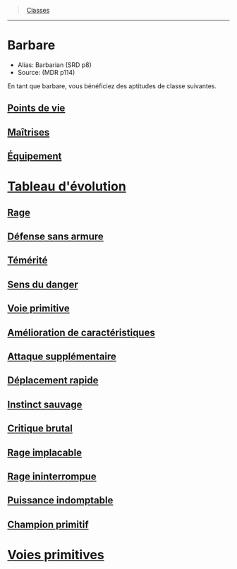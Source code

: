 ﻿>  [Classes](hd_classes.md)

---


# Barbare

- Alias: Barbarian (SRD p8)
- Source: (MDR p114)

En tant que barbare, vous bénéficiez des aptitudes de classe suivantes.



## [Points de vie](hd_barbarian_points_de_vie.md)



## [Maîtrises](hd_barbarian_maitrises.md)



## [Équipement](hd_barbarian_equipement.md)



# [Tableau d'évolution](hd_barbarian_tableau_devolution.md)



## [Rage](hd_barbarian_rage.md)



## [Défense sans armure](hd_barbarian_defense_sans_armure.md)



## [Témérité](hd_barbarian_temerite.md)



## [Sens du danger](hd_barbarian_sens_du_danger.md)



## [Voie primitive](hd_barbarian_voie_primitive.md)



## [Amélioration de caractéristiques](hd_barbarian_amelioration_de_caracteristiques.md)



## [Attaque supplémentaire](hd_barbarian_attaque_supplementaire.md)



## [Déplacement rapide](hd_barbarian_deplacement_rapide.md)



## [Instinct sauvage](hd_barbarian_instinct_sauvage.md)



## [Critique brutal](hd_barbarian_critique_brutal.md)



## [Rage implacable](hd_barbarian_rage_implacable.md)



## [Rage ininterrompue](hd_barbarian_rage_ininterrompue.md)



## [Puissance indomptable](hd_barbarian_puissance_indomptable.md)



## [Champion primitif](hd_barbarian_champion_primitif.md)



# [Voies primitives](hd_barbarian_voies_primitives.md)

